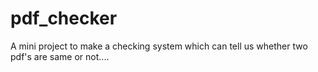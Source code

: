 # pdf_checker
A mini project to make a checking system which can tell us whether two pdf's are same or not....
